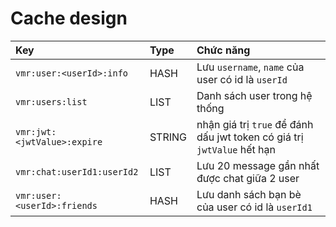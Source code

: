 # Cache design

| Key | Type | Chức năng |
|:-------|:--------|:-------------|
|`vmr:user:<userId>:info`|HASH|Lưu `username`, `name` của user có id là `userId`|
|`vmr:users:list`|LIST|Danh sách user trong hệ thống|
|`vmr:jwt:<jwtValue>:expire`| STRING|nhận giá trị `true` để đánh dấu jwt token có giá trị `jwtValue` hết hạn|
|`vmr:chat:userId1:userId2`| LIST|Lưu 20 message gần nhất được chat giữa 2 user|
|`vmr:user:<userId>:friends`|HASH|Lưu danh sách bạn bè của user có id là `userId1`|
